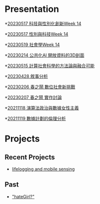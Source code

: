 # Presentation
*[20230517 科技與性別化創新Week 14](https://docs.google.com/presentation/d/e/2PACX-1vShAEvR16tUH4-307bRolxnUqXi7QbaIBhU5j-1XKiogmUPRVOiJKbGb0gmXqPBpGcgbkK_IHMekojC/pub?start=false&loop=false&delayms=3000)

*[20230517 性別與科技Week 14]()

*[20230519 社會學Week 14]()

*[20230214 公共化AI 開放資料的3D剖面]()

*[20230515 計算社會科學的方法論與融合可能]()

*[20230428 敘事分析]()

*[20230206 春之鬧 數位社會新挑戰]()

*[20230207 春之鬧 實作討論]()


*[20211118 演算法政治與數據女性主義]()

*[20211119 數據計劃的倫理分析]()


# Projects

## Recent Projects
* [lifelogging and mobile sensing]()

## Past
* ["hateGirl?"]()

